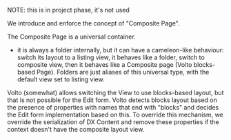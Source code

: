 NOTE: this is in project phase, it's not used

We introduce and enforce the concept of "Composite Page".

The Composite Page is a universal container.

- it is always a folder internally, but it can have a cameleon-like behaviour:
  switch its layout to a listing view, it behaves like a folder, switch to
  composite view, then it behaves like a Composite page (Volto blocks-based
  Page). Folders are just aliases of this universal type, with the
  default view set to listing view.

Volto (somewhat) allows switching the View to use blocks-based layout, but that
is not possible for the Edit form. Volto detects blocks layout based on the
presence of properties with names that end with "blocks" and decides the Edit
form implementation based on this. To override this mechanism, we override the
serialization of DX Content and remove these properties if the context doesn't
have the composite layout view.
